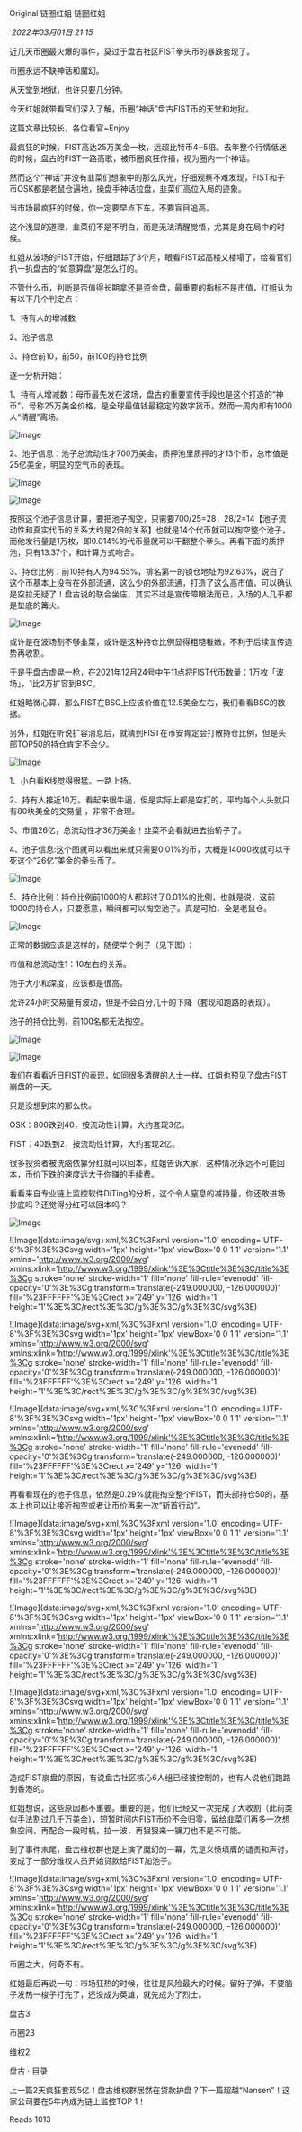 
Original 链圈红姐 链圈红姐

 _2022年03月01日 21:15_

  

近几天币圈最火爆的事件，莫过于盘古社区FIST拳头币的暴跌套现了。

币圈永远不缺神话和魔幻。

从天堂到地狱，也许只要几分钟。

今天红姐就带看官们深入了解，币圈“神话”盘古FIST币的天堂和地狱。

这篇文章比较长，各位看官~Enjoy

最疯狂的时候，FIST高达25万美金一枚，远超比特币4~5倍。去年整个行情低迷的时候，盘古的FIST一路高歌，被币圈疯狂传播，视为圈内一个神话。

然而这个“神话”并没有韭菜们想象中的那么风光，仔细观察不难发现，FIST和子币OSK都是老鼠仓遍地，操盘手神话拉盘，韭菜们高位入局的迹象。

当市场最疯狂的时候，你一定要早点下车，不要盲目追高。

这个浅显的道理，韭菜们不是不明白，而是无法清醒觉悟，尤其是身在局中的时候。

红姐从波场的FIST开始，仔细跟踪了3个月，眼看FIST起高楼又楼塌了，给看官们扒一扒盘古的“如意算盘”是怎么打的。

不管什么币，判断是否值得长期拿还是资金盘，最重要的指标不是市值，红姐认为有以下几个判定点：

  

1、持有人的增减数

2、池子信息

3、持仓前10，前50，前100的持仓比例

逐一分析开始：

1、持有人增减数：母币最先发在波场，盘古的重要宣传手段也是这个打造的“神币”，号称25万美金价格，是全球最值钱最稳定的数字货币。然而一周内却有1000人“清醒”离场。

  

  

![Image](https://mmbiz.qpic.cn/mmbiz_png/L4PPTt6BXFLSfibMA58Ogr10Mic9RXwRjrN7FqZ7lsyLY7SjljySsvuDOxsGgWU9xEmeNEV1o1icWd8uxKTyB2euQ/640?wx_fmt=png&tp=wxpic&wxfrom=5&wx_lazy=1&wx_co=1)

  

2、池子信息：池子总流动性才700万美金，质押池里质押的才13个币，总市值是25亿美金，明显的空气币的表现。

  

![Image](https://mmbiz.qpic.cn/mmbiz_png/L4PPTt6BXFLSfibMA58Ogr10Mic9RXwRjr0cASENvmL5ubREdaKUBGWU40QvCykXBnbdfTy8hoqjunQMfdJOC3oA/640?wx_fmt=png&tp=wxpic&wxfrom=5&wx_lazy=1&wx_co=1)

  

![Image](https://mmbiz.qpic.cn/mmbiz_png/L4PPTt6BXFLSfibMA58Ogr10Mic9RXwRjrax7KutXyeZBU17IPpej7KOgTY2h1AVxnI9keQLLlsFBOnf8ZSHLk9Q/640?wx_fmt=png&tp=wxpic&wxfrom=5&wx_lazy=1&wx_co=1)

  

  

按照这个池子信息计算，要把池子掏空，只需要700/25=28，28/2=14【池子流动性和真实代币的关系大约是2倍的关系】也就是14个代币就可以掏空整个池子，而他发行量是1万枚，即0.014%的代币量就可以干翻整个拳头。再看下面的质押池，只有13.37个，和计算方式吻合。

3、持仓比例：前10持有人为94.55%，排名第一的锁仓地址为92.63%，说白了这个币基本上没有在外部流通，这么少的外部流通，打造了这么高市值，可以确认是空拉无疑了！盘古说的联合坐庄，其实不过是宣传障眼法而已，入场的人几乎都是垫底的篝火。

![Image](https://mmbiz.qpic.cn/mmbiz_png/L4PPTt6BXFLSfibMA58Ogr10Mic9RXwRjrXT5SOJibEPHneper7st4YN2Vl6MYcpI916bCQhRRJsAuOHxcYQAA6DA/640?wx_fmt=png&tp=wxpic&wxfrom=5&wx_lazy=1&wx_co=1)

  

  

或许是在波场割不够韭菜，或许是这种持仓比例显得粗糙稚嫩，不利于后续宣传造势再收割。

  

于是乎盘古虚晃一枪，在2021年12月24号中午11点将FIST代币数量：1万枚「波场」，1比2万扩容到BSC。

红姐略微心算，那么FIST在BSC上应该价值在12.5美金左右，我们看看BSC的数据。

  

另外，红姐在听说扩容消息后，就猜到FIST在币安肯定会打散持仓比例，但是头部TOP50的持仓肯定不会少。

  

![Image](https://mmbiz.qpic.cn/mmbiz_png/L4PPTt6BXFLSfibMA58Ogr10Mic9RXwRjra8w4Jmno0bUWwGC8icX5YWsl9KzNMIessQaLy6TwxZ4hDP8vvwH5tsw/640?wx_fmt=png&tp=wxpic&wxfrom=5&wx_lazy=1&wx_co=1)

  

  

1、小白看K线觉得很猛。一路上扬。

2、持有人接近10万。看起来很牛逼，但是实际上都是空打的，平均每个人头就只有80块美金的交易量 ，非常不合理。

3、市值26亿，总流动性才36万美金！韭菜不会看就进去抬轿子了。

4、池子信息:这个图就可以看出来就只需要0.01%的币，大概是14000枚就可以干死这个“26亿”美金的拳头币了。

  

  

![Image](https://mmbiz.qpic.cn/mmbiz_png/L4PPTt6BXFLSfibMA58Ogr10Mic9RXwRjriaFyICMvIOlQAzuCdr7mebyC4IUUicd8pBzfdcplr1J4SXhnTHpq9OSw/640?wx_fmt=png&tp=wxpic&wxfrom=5&wx_lazy=1&wx_co=1)

  

  

  

5、持仓比例：持仓比例前1000的人都超过了0.01%的比例，也就是说，这前1000的持仓人，只要愿意，瞬间都可以掏空池子。真是可怕，全是老鼠仓。

  

  

![Image](https://mmbiz.qpic.cn/mmbiz_png/L4PPTt6BXFLSfibMA58Ogr10Mic9RXwRjrCO4jsvwQEJfWUC3gdTqjdtGRSIZoiac6p0uFSibM6vO5PX4cbwSVRlkA/640?wx_fmt=png&tp=wxpic&wxfrom=5&wx_lazy=1&wx_co=1)

  

正常的数据应该是这样的，随便举个例子（见下图）：

市值和总流动性1：10左右的关系。

池子大小和深度，应该都是很高。

允许24小时交易量有波动，但是不会百分几十的下降（套现和跑路的表现）。

池子的持仓比例，前100名都无法掏空。

![Image](https://mmbiz.qpic.cn/mmbiz_png/L4PPTt6BXFLSfibMA58Ogr10Mic9RXwRjrqZica4CGJuxwfw4FibdohynLWALHibnFQMv5AlOFGPZsS9Ee5A2pYiaHPQ/640?wx_fmt=png&tp=wxpic&wxfrom=5&wx_lazy=1&wx_co=1)

  

  

![Image](https://mmbiz.qpic.cn/mmbiz_png/L4PPTt6BXFLSfibMA58Ogr10Mic9RXwRjra3ibcH1Rtce4T1NFQttuOuKyaF5NDPic8Z1qiaNTwUDuOT6n6uF3Iot0w/640?wx_fmt=png&tp=wxpic&wxfrom=5&wx_lazy=1&wx_co=1)

  

  

我们在看看近日FIST的表现，如同很多清醒的人士一样，红姐也预见了盘古FIST崩盘的一天。

只是没想到来的那么快。

  

OSK：800跌到40，按流动性计算，大约套现3亿。  
  
FIST：40跌到2，按流动性计算，大约套现2亿。

很多投资者被洗脑依靠分红就可以回本，红姐告诉大家，这种情况永远不可能回本，币价下跌的速度远大于你赚的手续费。

看看来自专业链上监控软件DiTing的分析，这个令人窒息的减持量，你还敢进场抄底吗？还觉得分红可以回本吗？

![Image](https://mmbiz.qpic.cn/mmbiz_png/L4PPTt6BXFLSfibMA58Ogr10Mic9RXwRjrGHt61SV8OOciaDHl5Kic6aHrb6mWvBzteQcIL3ia55M9ktInyKMXZCjwA/640?wx_fmt=png&tp=wxpic&wxfrom=5&wx_lazy=1&wx_co=1)

  

  

![Image](data:image/svg+xml,%3C%3Fxml version='1.0' encoding='UTF-8'%3F%3E%3Csvg width='1px' height='1px' viewBox='0 0 1 1' version='1.1' xmlns='http://www.w3.org/2000/svg' xmlns:xlink='http://www.w3.org/1999/xlink'%3E%3Ctitle%3E%3C/title%3E%3Cg stroke='none' stroke-width='1' fill='none' fill-rule='evenodd' fill-opacity='0'%3E%3Cg transform='translate(-249.000000, -126.000000)' fill='%23FFFFFF'%3E%3Crect x='249' y='126' width='1' height='1'%3E%3C/rect%3E%3C/g%3E%3C/g%3E%3C/svg%3E)

  

  

  

![Image](data:image/svg+xml,%3C%3Fxml version='1.0' encoding='UTF-8'%3F%3E%3Csvg width='1px' height='1px' viewBox='0 0 1 1' version='1.1' xmlns='http://www.w3.org/2000/svg' xmlns:xlink='http://www.w3.org/1999/xlink'%3E%3Ctitle%3E%3C/title%3E%3Cg stroke='none' stroke-width='1' fill='none' fill-rule='evenodd' fill-opacity='0'%3E%3Cg transform='translate(-249.000000, -126.000000)' fill='%23FFFFFF'%3E%3Crect x='249' y='126' width='1' height='1'%3E%3C/rect%3E%3C/g%3E%3C/g%3E%3C/svg%3E)

  

  

![Image](data:image/svg+xml,%3C%3Fxml version='1.0' encoding='UTF-8'%3F%3E%3Csvg width='1px' height='1px' viewBox='0 0 1 1' version='1.1' xmlns='http://www.w3.org/2000/svg' xmlns:xlink='http://www.w3.org/1999/xlink'%3E%3Ctitle%3E%3C/title%3E%3Cg stroke='none' stroke-width='1' fill='none' fill-rule='evenodd' fill-opacity='0'%3E%3Cg transform='translate(-249.000000, -126.000000)' fill='%23FFFFFF'%3E%3Crect x='249' y='126' width='1' height='1'%3E%3C/rect%3E%3C/g%3E%3C/g%3E%3C/svg%3E)

  

  

再看看现在的池子信息，依然是0.29%就能掏空整个FIST，而头部持仓50的，基本上也可以让接近掏空或者让币价再来一次“斩首行动”。  

  

![Image](data:image/svg+xml,%3C%3Fxml version='1.0' encoding='UTF-8'%3F%3E%3Csvg width='1px' height='1px' viewBox='0 0 1 1' version='1.1' xmlns='http://www.w3.org/2000/svg' xmlns:xlink='http://www.w3.org/1999/xlink'%3E%3Ctitle%3E%3C/title%3E%3Cg stroke='none' stroke-width='1' fill='none' fill-rule='evenodd' fill-opacity='0'%3E%3Cg transform='translate(-249.000000, -126.000000)' fill='%23FFFFFF'%3E%3Crect x='249' y='126' width='1' height='1'%3E%3C/rect%3E%3C/g%3E%3C/g%3E%3C/svg%3E)

  

![Image](data:image/svg+xml,%3C%3Fxml version='1.0' encoding='UTF-8'%3F%3E%3Csvg width='1px' height='1px' viewBox='0 0 1 1' version='1.1' xmlns='http://www.w3.org/2000/svg' xmlns:xlink='http://www.w3.org/1999/xlink'%3E%3Ctitle%3E%3C/title%3E%3Cg stroke='none' stroke-width='1' fill='none' fill-rule='evenodd' fill-opacity='0'%3E%3Cg transform='translate(-249.000000, -126.000000)' fill='%23FFFFFF'%3E%3Crect x='249' y='126' width='1' height='1'%3E%3C/rect%3E%3C/g%3E%3C/g%3E%3C/svg%3E)

  

  

  

![Image](data:image/svg+xml,%3C%3Fxml version='1.0' encoding='UTF-8'%3F%3E%3Csvg width='1px' height='1px' viewBox='0 0 1 1' version='1.1' xmlns='http://www.w3.org/2000/svg' xmlns:xlink='http://www.w3.org/1999/xlink'%3E%3Ctitle%3E%3C/title%3E%3Cg stroke='none' stroke-width='1' fill='none' fill-rule='evenodd' fill-opacity='0'%3E%3Cg transform='translate(-249.000000, -126.000000)' fill='%23FFFFFF'%3E%3Crect x='249' y='126' width='1' height='1'%3E%3C/rect%3E%3C/g%3E%3C/g%3E%3C/svg%3E)

  

  

造成FIST崩盘的原因，有说盘古社区核心6人组已经被控制的，也有人说他们跑路到香港的。

  

红姐想说，这些原因都不重要。重要的是，他们已经又一次完成了大收割（此前类似手法割过几千万美金），短暂时间内FIST币价不会归零，留给韭菜们再多一次想象空间，再配合一段时机，拉一波，再狠狠来一镰刀也不是不可能。

到了事件末尾，盘古维权群也是上演了魔幻的一幕，先是义愤填膺的谴责和声讨，变成了一部分维权人员开始贷款给FIST加池子。

![Image](data:image/svg+xml,%3C%3Fxml version='1.0' encoding='UTF-8'%3F%3E%3Csvg width='1px' height='1px' viewBox='0 0 1 1' version='1.1' xmlns='http://www.w3.org/2000/svg' xmlns:xlink='http://www.w3.org/1999/xlink'%3E%3Ctitle%3E%3C/title%3E%3Cg stroke='none' stroke-width='1' fill='none' fill-rule='evenodd' fill-opacity='0'%3E%3Cg transform='translate(-249.000000, -126.000000)' fill='%23FFFFFF'%3E%3Crect x='249' y='126' width='1' height='1'%3E%3C/rect%3E%3C/g%3E%3C/g%3E%3C/svg%3E)

  

币圈之大，何奇不有。

红姐最后再说一句：市场狂热的时候，往往是风险最大的时候。留好子弹，不要脑子发热一梭子打完了，还没成为英雄，就先成为了烈士。

  

盘古3

币圈23

维权2

盘古 · 目录

上一篇2天疯狂套现5亿！盘古维权群居然在贷款护盘？下一篇超越“Nansen”！这家公司要在5年内成为链上监控TOP 1！

Reads 1013

​